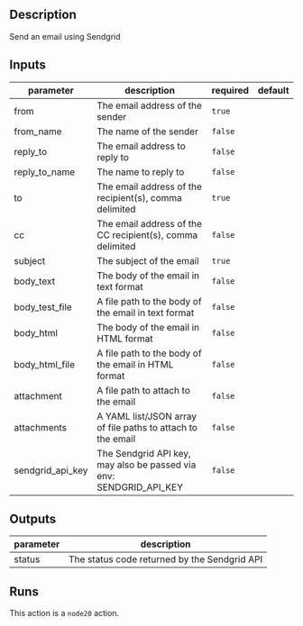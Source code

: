 
<!-- action-docs-description -->
## Description

Send an email using Sendgrid
<!-- action-docs-description -->

<!-- action-docs-inputs -->
## Inputs

| parameter | description | required | default |
| --- | --- | --- | --- |
| from | The email address of the sender | `true` |  |
| from_name | The name of the sender | `false` |  |
| reply_to | The email address to reply to | `false` |  |
| reply_to_name | The name to reply to | `false` |  |
| to | The email address of the recipient(s), comma delimited | `true` |  |
| cc | The email address of the CC recipient(s), comma delimited | `false` |  |
| subject | The subject of the email | `true` |  |
| body_text | The body of the email in text format | `false` |  |
| body_test_file | A file path to the body of the email in text format | `false` |  |
| body_html | The body of the email in HTML format | `false` |  |
| body_html_file | A file path to the body of the email in HTML format | `false` |  |
| attachment | A file path to attach to the email | `false` |  |
| attachments | A YAML list/JSON array of file paths to attach to the email | `false` |  |
| sendgrid_api_key | The Sendgrid API key, may also be passed via env: SENDGRID_API_KEY | `false` |  |
<!-- action-docs-inputs -->

<!-- action-docs-outputs -->
## Outputs

| parameter | description |
| --- | --- |
| status | The status code returned by the Sendgrid API |
<!-- action-docs-outputs -->

<!-- action-docs-runs -->
## Runs

This action is a `node20` action.
<!-- action-docs-runs -->
